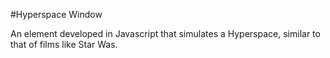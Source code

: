 #Hyperspace Window

An element developed in Javascript that simulates a Hyperspace, similar to that of films like Star Was.
